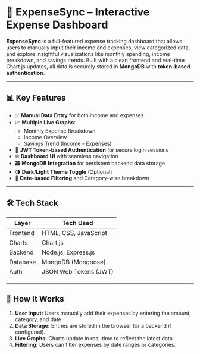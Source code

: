 # 💸 ExpenseSync – Interactive Expense Dashboard

**ExpenseSync** is a full-featured expense tracking dashboard that allows users to manually input their income and expenses, view categorized data, and explore insightful visualizations like monthly spending, income breakdown, and savings trends. Built with a clean frontend and real-time Chart.js updates, all data is securely stored in **MongoDB** with **token-based authentication**.

---

## 📊 Key Features

- ✅ **Manual Data Entry** for both income and expenses
- 📈 **Multiple Live Graphs**:
  - Monthly Expense Breakdown
  - Income Overview
  - Savings Trend (Income - Expenses)
- 🔐 **JWT Token-based Authentication** for secure login sessions
- 🌐 **Dashboard UI** with seamless navigation
- 🗃️ **MongoDB Integration** for persistent backend data storage
- 🌗 **Dark/Light Theme Toggle** (Optional)
- 📅 **Date-based Filtering** and Category-wise breakdown

---

## 🛠️ Tech Stack

| Layer        | Tech Used                     |
|--------------|-------------------------------|
| Frontend     | HTML, CSS, JavaScript         |
| Charts       | Chart.js                      |
| Backend      | Node.js, Express.js           |
| Database     | MongoDB (Mongoose)            |
| Auth         | JSON Web Tokens (JWT)         |

---

## 🧠 How It Works

1. **User Input:** Users manually add their expenses by entering the amount, category, and date.
2. **Data Storage:** Entries are stored in the browser (or a backend if configured).
3. **Live Graphs:** Charts update in real-time to reflect the latest data.
4. **Filtering:** Users can filter expenses by date ranges or categories.

